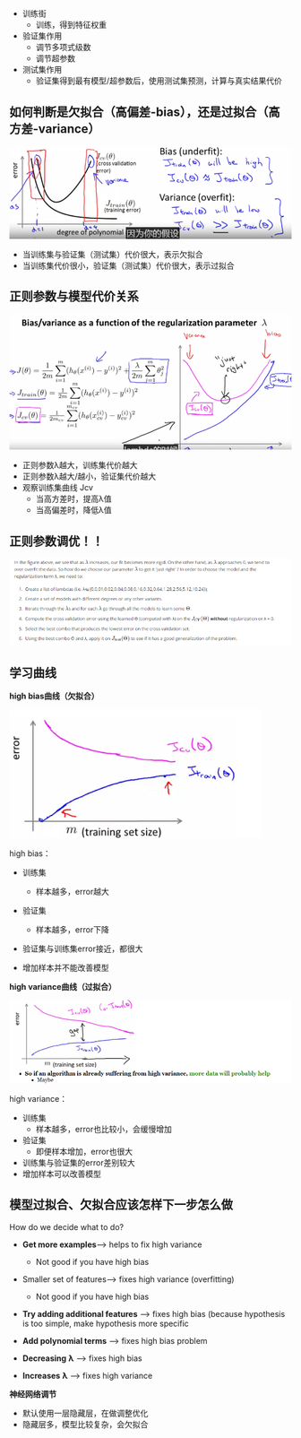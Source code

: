 ## 

- 训练街
  - 训练，得到特征权重
- 验证集作用
  - 调节多项式级数
  - 调节超参数
- 测试集作用
  - 验证集得到最有模型/超参数后，使用测试集预测，计算与真实结果代价



## 如何判断是欠拟合（高偏差-bias），还是过拟合（高方差-variance）

![1578053985956](../../img/1578053985956.png)

- 当训练集与验证集（测试集）代价很大，表示欠拟合
- 当训练集代价很小，验证集（测试集）代价很大，表示过拟合



## 正则参数与模型代价关系

![1578056947407](../../img/1578056947407.png)

- 正则参数λ越大，训练集代价越大
- 正则参数λ越大/越小，验证集代价越大
- 观察训练集曲线 Jcv
  - 当高方差时，提高λ值
  - 当高偏差时，降低λ值



## 正则参数调优！！

![1578057119006](../../img/1578057119006.png)



## 学习曲线

**high bias曲线（欠拟合）**

![1578059135223](../../img/1578059135223.png)

high bias：

- 训练集
  - 样本越多，error越大

- 验证集
  - 样本越多，error下降
- 验证集与训练集error接近，都很大
- 增加样本并不能改善模型





**high variance曲线（过拟合）**

![1578059349059](../../img/1578059349059.png)



high variance：

- 训练集
  - 样本越多，error也比较小，会缓慢增加
- 验证集
  - 即便样本增加，error也很大
- 训练集与验证集的error差别较大
- 增加样本可以改善模型



##  模型过拟合、欠拟合应该怎样下一步怎么做

How do we decide what to do?

- **Get more examples**--> helps to fix high variance

  - Not good if you have high bias

- Smaller set of features--> fixes high variance (overfitting)

  - Not good if you have high bias

- **Try adding additional features** --> fixes high bias (because hypothesis is too simple, make hypothesis more specific

- **Add polynomial terms** --> fixes high bias problem

- **Decreasing** **λ** --> fixes high bias

- **Increases** **λ** --> fixes high variance

  

**神经网络调节**

- 默认使用一层隐藏层，在做调整优化
- 隐藏层多，模型比较复杂，会欠拟合

